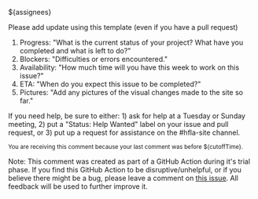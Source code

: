 ${assignees}

Please add update using this template (even if you have a pull request)
1. Progress: "What is the current status of your project? What have you completed and what is left to do?"
2. Blockers: "Difficulties or errors encountered."
3. Availability: "How much time will you have this week to work on this issue?"
4. ETA: "When do you expect this issue to be completed?"
5. Pictures: "Add any pictures of the visual changes made to the site so far."

If you need help, be sure to either: 1) ask for help at a Tuesday or Sunday meeting, 2) put a "Status: Help Wanted" label on your issue and pull request, or 3) put up a request for assistance on the #hfla-site channel.

<sub>You are receiving this comment because your last comment was before ${cutoffTime}.</sub>

Note: This comment was created as part of a GitHub Action during it's trial phase. If you find this GitHub Action to be disruptive/unhelpful, or if you believe there might be a bug, please leave a comment on [this issue](https://github.com/hackforla/website/issues/2032). All feedback will be used to further improve it.
